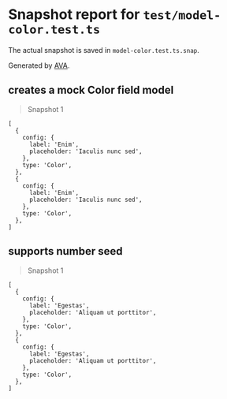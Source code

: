 # Snapshot report for `test/model-color.test.ts`

The actual snapshot is saved in `model-color.test.ts.snap`.

Generated by [AVA](https://avajs.dev).

## creates a mock Color field model

> Snapshot 1

    [
      {
        config: {
          label: 'Enim',
          placeholder: 'Iaculis nunc sed',
        },
        type: 'Color',
      },
      {
        config: {
          label: 'Enim',
          placeholder: 'Iaculis nunc sed',
        },
        type: 'Color',
      },
    ]

## supports number seed

> Snapshot 1

    [
      {
        config: {
          label: 'Egestas',
          placeholder: 'Aliquam ut porttitor',
        },
        type: 'Color',
      },
      {
        config: {
          label: 'Egestas',
          placeholder: 'Aliquam ut porttitor',
        },
        type: 'Color',
      },
    ]

